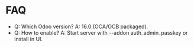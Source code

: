 # FAQ

- Q: Which Odoo version? A: 16.0 (OCA/OCB packaged).
- Q: How to enable? A: Start server with --addon auth_admin_passkey or install in UI.
